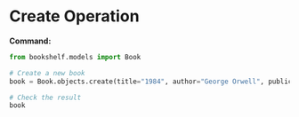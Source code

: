 # Create Operation

**Command:**

```python
from bookshelf.models import Book

# Create a new book
book = Book.objects.create(title="1984", author="George Orwell", publication_year=1949)

# Check the result
book
```
